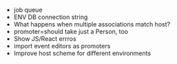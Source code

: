  * job queue
 * ENV DB connection string
 * What happens when multiple associations match host?
 * promoter=should take just a Person, too
 * Show JS/React errros
 * import event editors as promoters
 * Improve host scheme for different environments
